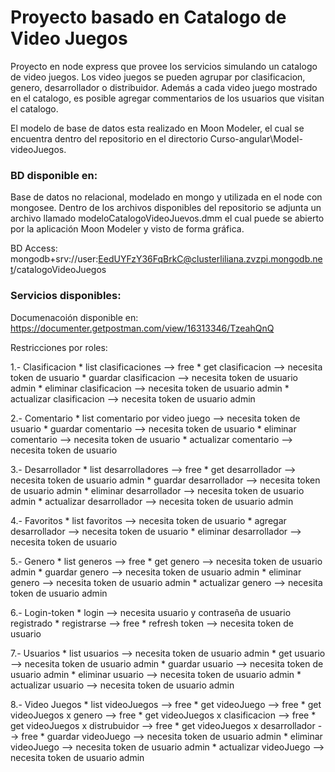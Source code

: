# Proyecto basado en Catalogo de Video Juegos

Proyecto en node express que provee los servicios simulando un catalogo de video juegos. Los video juegos se pueden agrupar por clasificacion, genero, desarrollador o distribuidor. Además a cada video juego mostrado en el catalogo, es posible agregar commentarios de los usuarios que visitan el catalogo.

El modelo de base de datos esta realizado en Moon Modeler, el cual se encuentra dentro del repositorio en el directorio Curso-angular\Model-videoJuegos.

### BD disponible en:
Base de datos no relacional, modelado en mongo y utilizada en el node con mongosee. Dentro de los archivos disponibles del repositorio se adjunta un archivo llamado modeloCatalogoVideoJuevos.dmm el cual puede se abierto por la aplicación Moon Modeler y visto de forma gráfica.

BD Access: mongodb+srv://user:EedUYFzY36FqBrkC@clusterliliana.zvzpi.mongodb.net/catalogoVideoJuegos 

### Servicios disponibles:
Documenacoión disponible en:
https://documenter.getpostman.com/view/16313346/TzeahQnQ

Restricciones por roles:

1.- Clasificacion
    * list clasificaciones --> free
    * get clasificacion --> necesita token de usuario
    * guardar clasificacion --> necesita token de usuario admin
    * eliminar clasificacion --> necesita token de usuario admin 
    * actualizar clasificacion --> necesita token de usuario admin

2.- Comentario
    * list comentario por video juego --> necesita token de usuario
    * guardar comentario --> necesita token de usuario
    * eliminar comentario --> necesita token de usuario 
    * actualizar comentario --> necesita token de usuario

3.- Desarrollador
    * list desarrolladores --> free
    * get desarrollador --> necesita token de usuario admin
    * guardar desarrollador --> necesita token de usuario admin
    * eliminar desarrollador --> necesita token de usuario admin 
    * actualizar desarrollador --> necesita token de usuario admin

4.- Favoritos
    * list favoritos --> necesita token de usuario
    * agregar desarrollador --> necesita token de usuario
    * eliminar desarrollador --> necesita token de usuario

5.- Genero
    * list generos --> free
    * get genero --> necesita token de usuario admin
    * guardar genero --> necesita token de usuario admin
    * eliminar genero --> necesita token de usuario admin 
    * actualizar genero --> necesita token de usuario admin

6.- Login-token
    * login --> necesita usuario y contraseña de usuario registrado
    * registrarse --> free
    * refresh token --> necesita token de usuario

7.- Usuarios
    * list usuarios --> necesita token de usuario admin
    * get usuario --> necesita token de usuario admin
    * guardar usuario --> necesita token de usuario admin
    * eliminar usuario --> necesita token de usuario admin 
    * actualizar usuario --> necesita token de usuario admin

8.- Video Juegos
    * list videoJuegos --> free
    * get videoJuego --> free
    * get videoJuegos x genero --> free
    * get videoJuegos x clasificacion --> free
    * get videoJuegos x distrubuidor --> free
    * get videoJuegos x desarrollador --> free
    * guardar videoJuego --> necesita token de usuario admin
    * eliminar videoJuego --> necesita token de usuario admin 
    * actualizar videoJuego --> necesita token de usuario admin


